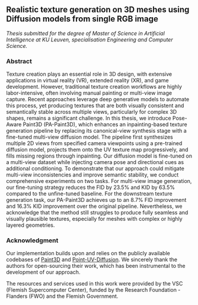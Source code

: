 ## Realistic texture generation on 3D meshes using Diffusion models from single RGB image

*Thesis submitted for the degree of Master of Science in Artificial Intelligence at KU Leuven, specialisation Engineering and Computer Science.*

### Abstract
Texture creation plays an essential role in 3D design, with extensive applications in virtual reality (VR), extended reality (XR), and game development. However, traditional texture creation workflows are highly labor-intensive, often involving manual painting or multi-view image capture. Recent approaches leverage deep generative models to automate this process, yet producing textures that are both visually consistent and semantically stable across multiple views, particularly for complex 3D shapes, remains a significant challenge. In this thesis, we introduce Pose-Aware Paint3D (PA-Paint3D), which enhances an inpainting-based texture generation pipeline by replacing its canonical-view synthesis stage with a fine-tuned multi-view diffusion model. The pipeline first synthesizes multiple 2D views from specified camera viewpoints using a pre-trained diffusion model, projects them onto the UV texture map progressively, and fills missing regions through inpainting. Our diffusion model is fine-tuned on a multi-view dataset while injecting camera pose and directional cues as additional conditioning. To demonstrate that our approach could mitigate multi-view inconsistencies and improve semantic stability, we conduct comprehensive experiments on two tasks. For multi-view image generation, our fine-tuning strategy reduces the FID by $23.5\%$ and KID by $63.5\%$ compared to the unfine-tuned baseline. For the downstream texture generation task, our PA-Paint3D achieves up to an $8.7\%$ FID improvement and $16.3\%$ KID improvement over the original pipeline. Nevertheless, we acknowledge that the method still struggles to produce fully seamless and visually plausible textures, especially for meshes with complex or highly layered geometries.

### Acknowledgment
Our implementation builds upon and relies on the publicly available codebases of [Paint3D](https://github.com/OpenTexture/Paint3D) and [Point-UV-Diffusion](https://github.com/CVMI-Lab/Point-UV-Diffusion). We sincerely thank the authors for open-sourcing their work, which has been instrumental to the development of our approach.

The resources and services used in this work were provided by the VSC (Flemish Supercomputer Center), funded by the Research Foundation - Flanders (FWO) and the Flemish Government.